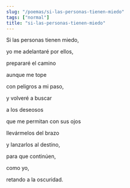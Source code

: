 ```yaml
---
slug: "/poemas/si-las-personas-tienen-miedo"
tags: ["normal"]
title: "si-las-personas-tienen-miedo"
---
```

Si las personas tienen miedo,

yo me adelantaré por ellos,

prepararé el camino

aunque me tope

con peligros a mi paso,

y volveré a buscar

a los deseosos

que me permitan con sus ojos

llevármelos del brazo

y lanzarlos al destino,

para que continúen,

como yo,

retando a la oscuridad.